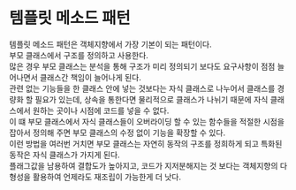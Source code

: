 # 템플릿 메소드 패턴

템플릿 메소드 패턴은 객체지향에서 가장 기본이 되는 패턴이다.   
부모 클래스에서 구조를 정의하고 사용한다.   
많은 경우 부모 클래스는 분석을 통해 구조가 미리 정의되기 보다도 요구사항이 점점 늘어나면서 클래스간 책임이 늘어나게 된다.   
관련 없는 기능들을 한 클래스 안에 넣는 것보다는 자식 클래스로 나누어서 클래스를 경량화 할 필요가 있는데, 상속을 통한다면 물리적으로 클래스가 나뉘기 때문에 자식 클래스에서 원하는 곳이나 시점에 코드를 넣을 수 없다.   
이 떄 부모 클래스에서 자식 클래스들이 오버라이딩 할 수 있는 함수들을 적절한 시점을 잡아서 정의해 주면 부모 클래스의 수정 없이 기능을 확장할 수 있다.   
이런 방법을 여러번 거치면 부모 클래스는 자연히 동작의 구조를 정희하게 되고 특화된 동작은 자식 클래스가 가지게 된다.   
플래그값을 남용하여 결합도가 높아지고, 코드가 지저분해지는 것 보다는 객체지향의 다형성을 활용하여 언제라도 재조립이 가능한게 더 낫다.
